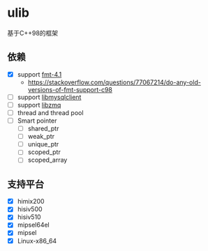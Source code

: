 # ulib
基于C++98的框架
## 依赖
- [x] support [fmt-4.1](https://github.com/fmtlib/fmt/tree/4.x)
  - https://stackoverflow.com/questions/77067214/do-any-old-versions-of-fmt-support-c98
- [ ] support [libmysqlclient]()
- [ ] support [libzmq]()
- [ ] thread and thread pool
- [ ] Smart pointer
  - [ ] shared_ptr
  - [ ] weak_ptr
  - [ ] unique_ptr
  - [ ] scoped_ptr
  - [ ] scoped_array

## 支持平台
- [x] himix200
- [x] hisiv500
- [x] hisiv510
- [x] mipsel64el
- [x] mipsel
- [x] Linux-x86_64